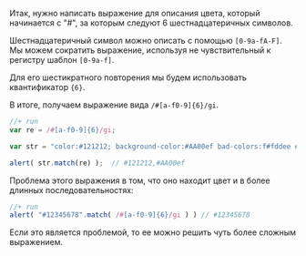 Итак, нужно написать выражение для описания цвета, который начинается с "#", за которым следуют 6 шестнадцатеричных символов.

Шестнадцатеричный символ можно описать с помощью <code class="pattern">[0-9a-fA-F]</code>. Мы можем сократить выражение, используя не чувствительный к регистру шаблон <code class="pattern">[0-9a-f]</code>.

Для его шестикратного повторения мы будем использовать квантификатор <code class="pattern">{6}</code>. 

В итоге, получаем выражение вида <code class="pattern">/#[a-f0-9]{6}/gi</code>.

```js
//+ run
var re = /#[a-f0-9]{6}/gi;

var str = "color:#121212; background-color:#AA00ef bad-colors:f#fddee #fd2";

alert( str.match(re) );  // #121212,#AA00ef
```

Проблема этого выражения в том, что оно находит цвет и в более длинных последовательностях:

```js
//+ run
alert( "#12345678".match( /#[a-f0-9]{6}/gi ) ) // #12345678
```

Если это является проблемой, то ее можно решить чуть более сложным выражением.

